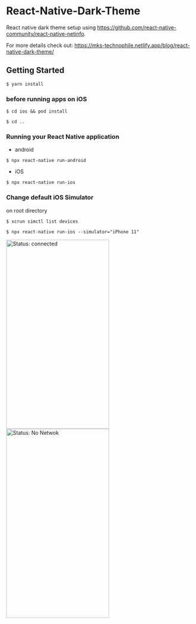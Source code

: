 # React-Native-Dark-Theme

React native dark theme setup using https://github.com/react-native-community/react-native-netinfo.

For more details check out: https://mks-technophile.netlify.app/blog/react-native-dark-theme/

## Getting Started

`$ yarn install`

### before running apps on iOS

`$ cd ios && pod install`

`$ cd ..`

### Running your React Native application

- android

`$ npx react-native run-android`

- iOS

`$ npx react-native run-ios`

### Change default iOS Simulator

on root directory

`$ xcrun simctl list devices`

`$ npx react-native run-ios --simulator="iPhone 11"`

<div>
<img src="connected.png" alt="Status: connected" width="277" height="508">
<img src="error.png" alt="Status: No Netwok" width="277" height="508">
</div>
